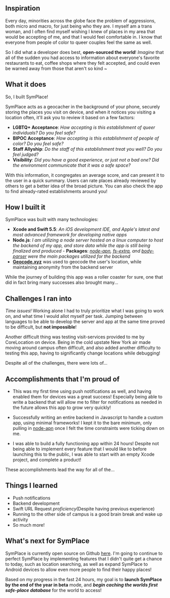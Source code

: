 ## Inspiration
Every day, minorities across the globe face the problem of aggressions, both micro and macro, for just being who they are. I myself am a trans woman, and I often find myself wishing I knew of places in my area that would be accepting of me, and that I would feel comfortable in. I know that everyone from people of color to queer couples feel the same as well. 

So I did what a developer does best, **open-sourced the world**! _Imagine_ that all of the sudden you had access to information about everyone's favorite restaurants to eat, coffee shops where they felt accepted, and could even be warned away from those that aren't so kind ~

## What it does

So, I built SymPlace!

SymPlace acts as a geocacher in the background of your phone, securely storing the places you visit on device, and when it notices you visiting a location often, it'll ask you to review it based on a few factors:
 - **LGBTQ+ Acceptance**: _How accepting is this establishment of queer individuals? Do you feel safe?_
 - **BIPOC Acceptance**: _How accepting is this establishment of people of color? Do you feel safe?_
 - **Staff Allyship**: _Do the staff of this establishment treat you well? Do you feel judged?_
 - **Visibility**: _Did you have a good experience, or just not a bad one? Did the environment communicate that it was a safe space?_

With this information, it congregates an average score, and can present it to the user in a quick summary. Users can rate places already reviewed by others to get a better idea of the broad picture. You can also check the app to find already-rated establishments around you!

## How I built it

SymPlace was built with many technologies: 
 - **Xcode and Swift 5.5**: _An iOS development IDE, and Apple's latest and most advanced framework for developing native apps_
 - **Node.js**: _I am utilizing a node server hosted on a linux computer to host the backend of my app, and store data while the app is still being finalized and produced_
        - **Packages**: _[node-apn](https://github.com/node-apn/node-apn), [fs-extra](https://www.npmjs.com/package/fs-extra), and [body-parser](https://www.npmjs.com/package/body-parser) were the main packages utilized for the backend_
 - **[Geocode.xyz](https://geocode.xyz)** was used to geocode the user's location, while maintaining anonymity from the backend server

While the journey of building this app was a roller coaster for sure, one that did in fact bring many successes also brought many...

## Challenges I ran into

_Time issues!_ Working alone I had to truly prioritize what I was going to work on, and what time I would allot myself per task. Jumping between languages to be able to develop the server and app at the same time proved to be difficult, but **not impossible**!

Another difficult thing was testing visit-services provided to me by CoreLocation on device. Being in the cold upstate New York air made moving around campus often difficult, and also added another difficulty to testing this app, having to significantly change locations while debugging!

Despite all of the challenges, there were lots of...

## Accomplishments that I'm proud of

 - This was my first time using push notifications as well, and having enabled them for devices was a great success! Especially being able to write a backend that will allow me to filter for notifications as needed in the future allows this app to grow very quickly! 

 - Successfully writing an entire backend in Javascript to handle a custom app, using minimal frameworks! I kept it to the bare minimum, only pulling in [node-apn](https://github.com/node-apn/node-apn) once I felt the time constraints were ticking down on me.

 - I was able to build a fully functioning app within 24 hours! Despite not being able to implement every feature that I would like to before launching this to the public, I was able to start with an empty Xcode project, and complete a product! 

These accomplishments lead the way for all of the...

## Things I learned

 - Push notifications
 - Backend development 
 - Swift URL Request _proficiency_(Despite having previous experience)
 - Running to the other side of campus is a good brain break and wake up activity
 - So much more!

## What's next for SymPlace

SymPlace is currently open source on Github [here](INSERTLINK). I'm going to continue to perfect SymPlace by implementing features that I didn't quite get a chance to today, such as location searching, as well as expand SymPlace to Android devices to allow even more people to find their happy places!

Based on my progress in the fast 24 hours, my goal is to **launch SymPlace by the end of the year in beta** mode, and _**begin caching the worlds first safe-place database**_ for the world to access!
